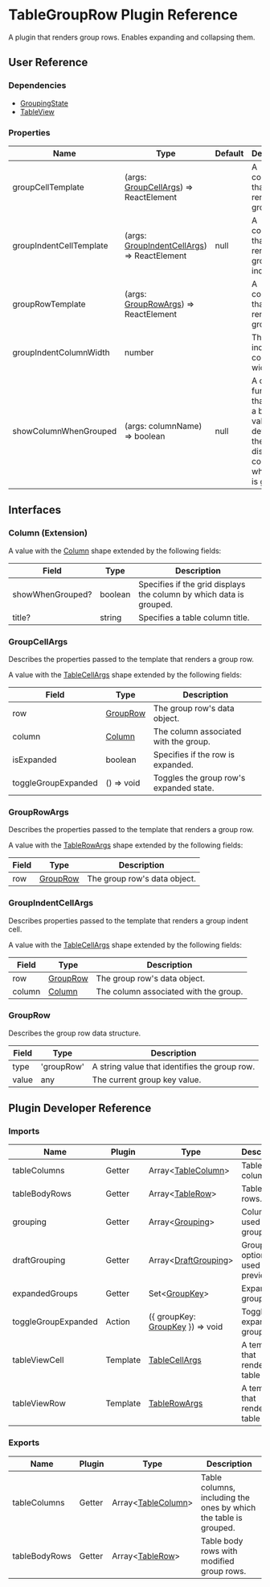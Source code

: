 # TableGroupRow Plugin Reference

A plugin that renders group rows. Enables expanding and collapsing them.

## User Reference

### Dependencies

- [GroupingState](grouping-state.md)
- [TableView](table-view.md)

### Properties

Name | Type | Default | Description
-----|------|---------|------------
groupCellTemplate | (args: [GroupCellArgs](#group-cell-args)) => ReactElement | | A component that renders a group row.
groupIndentCellTemplate | (args: [GroupIndentCellArgs](#group-indent-cell-args)) => ReactElement | null | A component that renders a group indent cell.
groupRowTemplate | (args: [GroupRowArgs](#group-row-args)) => ReactElement | | A component that renders a group row.
groupIndentColumnWidth | number | | The group indent column's width.
showColumnWhenGrouped | (args: columnName) => boolean | null | A custom function that returns a boolean value defining if the grid displays the column by which data is grouped.

## Interfaces

### <a name="column"></a>Column (Extension)

A value with the [Column](grid.md#column) shape extended by the following fields:

Field | Type | Description
------|------|------------
showWhenGrouped? | boolean | Specifies if the grid displays the column by which data is grouped.
title? | string | Specifies a table column title.

### <a name="group-cell-args"></a>GroupCellArgs

Describes the properties passed to the template that renders a group row.

A value with the [TableCellArgs](table-view.md#table-cell-args) shape extended by the following fields:

Field | Type | Description
------|------|------------
row | [GroupRow](#group-row) | The group row's data object.
column | [Column](#column) | The column associated with the group.
isExpanded | boolean | Specifies if the row is expanded.
toggleGroupExpanded | () => void | Toggles the group row's expanded state.

### <a name="group-row-args"></a>GroupRowArgs

Describes the properties passed to the template that renders a group row.

A value with the [TableRowArgs](table-view.md#table-row-args) shape extended by the following fields:

Field | Type | Description
------|------|------------
row | [GroupRow](#group-row) | The group row's data object.

### <a name="group-indent-cell-args"></a>GroupIndentCellArgs

Describes properties passed to the template that renders a group indent cell.

A value with the [TableCellArgs](table-view.md#table-cell-args) shape extended by the following fields:

Field | Type | Description
------|------|------------
row | [GroupRow](#group-row) | The group row's data object.
column | [Column](#column) | The column associated with the group.

### <a name="group-row"></a>GroupRow

Describes the group row data structure.

Field | Type | Description
------|------|------------
type | 'groupRow' | A string value that identifies the group row.
value | any | The current group key value.

## Plugin Developer Reference

### Imports

Name | Plugin | Type | Description
-----|--------|------|------------
tableColumns | Getter | Array&lt;[TableColumn](table-view.md#table-column)&gt; | Table columns.
tableBodyRows | Getter | Array&lt;[TableRow](table-view.md#table-row)&gt; | Table body rows.
grouping | Getter | Array&lt;[Grouping](grouping-state.md#grouping)&gt; | Columns used for grouping.
draftGrouping | Getter | Array&lt;[DraftGrouping](grouping-state.md#draft-grouping)&gt; | Grouping options used for preview.
expandedGroups | Getter | Set&lt;[GroupKey](grouping-state.md#group-key)&gt; | Expanded groups.
toggleGroupExpanded | Action | ({ groupKey: [GroupKey](grouping-state.md#group-key) }) => void | Toggles the expanded group state.
tableViewCell | Template | [TableCellArgs](table-view.md#table-cell-args) | A template that renders a table cell.
tableViewRow | Template | [TableRowArgs](table-view.md#table-row-args) | A template that renders a table row.

### Exports

Name | Plugin | Type | Description
-----|--------|------|------------
tableColumns | Getter | Array&lt;[TableColumn](table-view.md#table-column)&gt; | Table columns, including the ones by which the table is grouped.
tableBodyRows | Getter | Array&lt;[TableRow](table-view.md#table-column)&gt; | Table body rows with modified group rows.
